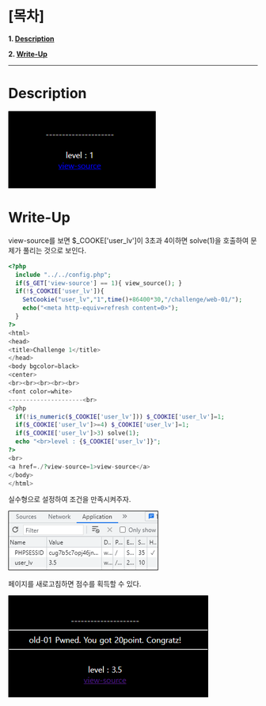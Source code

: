 # [목차]
**1. [Description](#Description)**

**2. [Write-Up](#Write-Up)**


***


# **Description**

![](images/2022-01-03-16-37-15.png)


# **Write-Up**

view-source를 보면 $_COOKE['user_lv']이 3초과 4이하면 solve(1)을 호출하여 문제가 풀리는 것으로 보인다.

```php
<?php
  include "../../config.php";
  if($_GET['view-source'] == 1){ view_source(); }
  if(!$_COOKIE['user_lv']){
    SetCookie("user_lv","1",time()+86400*30,"/challenge/web-01/");
    echo("<meta http-equiv=refresh content=0>");
  }
?>
<html>
<head>
<title>Challenge 1</title>
</head>
<body bgcolor=black>
<center>
<br><br><br><br><br>
<font color=white>
---------------------<br>
<?php
  if(!is_numeric($_COOKIE['user_lv'])) $_COOKIE['user_lv']=1;
  if($_COOKIE['user_lv']>=4) $_COOKIE['user_lv']=1;
  if($_COOKIE['user_lv']>3) solve(1);
  echo "<br>level : {$_COOKIE['user_lv']}";
?>
<br>
<a href=./?view-source=1>view-source</a>
</body>
</html>
```

실수형으로 설정하여 조건을 만족시켜주자.

![](images/2022-01-03-16-38-48.png)

페이지를 새로고침하면 점수를 획득할 수 있다.

![](images/2022-01-03-16-38-53.png)